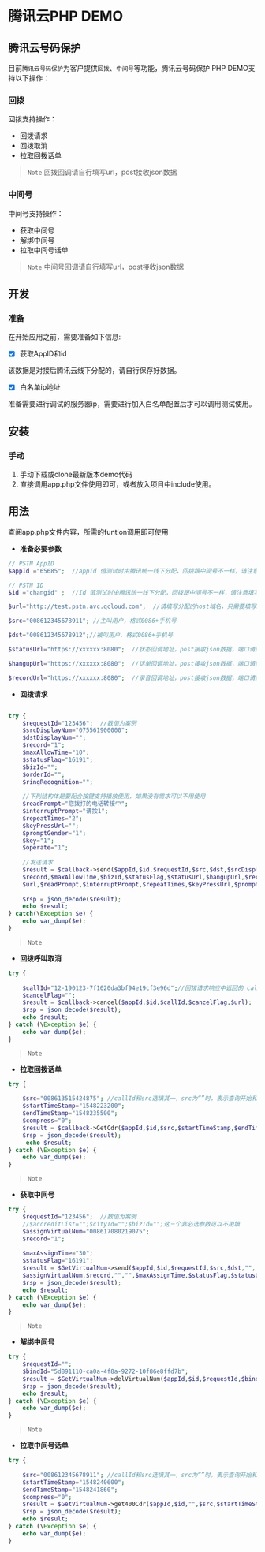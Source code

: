 腾讯云PHP DEMO
===

## 腾讯云号码保护

目前`腾讯云号码保护`为客户提供`回拨`、`中间号`等功能，腾讯云号码保护 PHP DEMO支持以下操作：

### 回拨

回拨支持操作：

- 回拨请求
- 回拨取消
- 拉取回拨话单


> `Note` 回拨回调请自行填写url，post接收json数据

### 中间号

中间号支持操作：

- 获取中间号
- 解绑中间号
- 拉取中间号话单


> `Note` 中间号回调请自行填写url，post接收json数据



## 开发

### 准备

在开始应用之前，需要准备如下信息:

- [x] 获取AppID和id

该数据是对接后腾讯云线下分配的，请自行保存好数据。

- [x] 白名单ip地址

准备需要进行调试的服务器ip，需要进行加入白名单配置后才可以调用测试使用。


## 安装



### 手动

1. 手动下载或clone最新版本demo代码
2. 直接调用app.php文件使用即可，或者放入项目中include使用。

## 用法

查阅app.php文件内容，所需的funtion调用即可使用

- **准备必要参数**

```php
// PSTN AppID
$appId ="65685";  //appId 值测试时由腾讯统一线下分配，回拨跟中间号不一样，请注意填写

// PSTN ID
$id ="changid" ;  //Id 值测试时由腾讯统一线下分配，回拨跟中间号不一样，请注意填写

$url="http://test.pstn.avc.qcloud.com";  //请填写分配的host域名，只需要填写http://host这部分

$src="008612345678911"; //主叫用户，格式0086+手机号

$dst="008612345678912";//被叫用户，格式0086+手机号

$statusUrl="https://xxxxxx:8080";  //状态回调地址，post接收json数据，端口请配置80或者8080

$hangupUrl="https://xxxxxx:8080";  //话单回调地址，post接收json数据，端口请配置80或者8080

$recordUrl="https://xxxxxx:8080";  //录音回调地址，post接收json数据，端口请配置80或者8080


```

- **回拨请求**

```php

try {   
	$requestId="123456";  //数值为案例
	$srcDisplayNum="075561900000";
	$dstDisplayNum="";
	$record="1";
	$maxAllowTime="10";
	$statusFlag="16191";
	$bizId="";
	$orderId="";
	$ringRecognition="";
	
	//下列结构体是要配合按键支持播放使用，如果没有需求可以不用使用
	$readPrompt="您拨打的电话转接中";
	$interruptPrompt="请按1";
	$repeatTimes="2";
	$keyPressUrl="";
	$promptGender="1";
	$key="1";
	$operate="1";
	
	//发送请求
    $result = $callback->send($appId,$id,$requestId,$src,$dst,$srcDisplayNum,$dstDisplayNum,
	$record,$maxAllowTime,$bizId,$statusFlag,$statusUrl,$hangupUrl,$recordUrl,$orderId,$ringRecognition,
	$url,$readPrompt,$interruptPrompt,$repeatTimes,$keyPressUrl,$promptGender,$key,$operate);
	
    $rsp = json_decode($result);
    echo $result;
} catch(\Exception $e) {
    echo var_dump($e);
}
```

> `Note` 


- **回拨呼叫取消**

```php
try {
  
	$callId="12-190123-7f1020da3bf94e19cf3e96d";//回拨请求响应中返回的 callId
	$cancelFlag="";
    $result = $callback->cancel($appId,$id,$callId,$cancelFlag,$url);
    $rsp = json_decode($result);
    echo $result;
} catch (\Exception $e) {
    echo var_dump($e);
}
```

> `Note` 

- **拉取回拨话单**

```php
try {
	
	$src="008613515424875"; //callId和src选填其一，src为“”时，表示查询开始和结束时间内的所有通话。
	$startTimeStamp="1548223200";
	$endTimeStamp="1548235500";
	$compress="0";
    $result = $callback->GetCdr($appId,$id,$src,$startTimeStamp,$endTimeStamp,$compress,$url);
    $rsp = json_decode($result);
	 echo $result;
} catch (\Exception $e) {
    echo var_dump($e);
}
```

> `Note` 

- **获取中间号**

```php
try {
	$requestId="123456";  //数值为案例
	//$accreditList="";$cityId="";$bizId="";这三个非必选参数可以不用填
	$assignVirtualNum="008617080219075";
	$record="1";
	
	$maxAssignTime="30";
	$statusFlag="16191";
	$result = $GetVirtualNum->send($appId,$id,$requestId,$src,$dst,"",
	$assignVirtualNum,$record,"","",$maxAssignTime,$statusFlag,$statusUrl,$hangupUrl,$recordUrl,$url);
    $rsp = json_decode($result);
    echo $result;
} catch (\Exception $e) {
    echo var_dump($e);
}
```

> `Note` 

- **解绑中间号**

```php
try {
	$requestId="";
	$bindId="5d891110-ca0a-4f8a-9272-10f86e8ffd7b";
	$result = $GetVirtualNum->delVirtualNum($appId,$id,$requestId,$bindId,"",$url);
    $rsp = json_decode($result);
    echo $result;
} catch (\Exception $e) {
    echo var_dump($e);
}
```

> `Note`

- **拉取中间号话单**

```php
try {
	
	$src="008612345678911"; //callId和src选填其一，src为“”时，表示查询开始和结束时间内的所有通话。
	$startTimeStamp="1548240600";
	$endTimeStamp="1548241860";
	$compress="0";
    $result = $GetVirtualNum->get400Cdr($appId,$id,"",$src,$startTimeStamp,$endTimeStamp,$compress,$url);
    $rsp = json_decode($result);
    echo $result;
} catch (\Exception $e) {
    echo var_dump($e);
}
```

